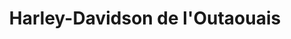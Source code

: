---
title: "Harley-Davidson de l'Outaouais"
url: /gatineau/harley-davidson-de-loutaouais/
shop: Motorrad
---